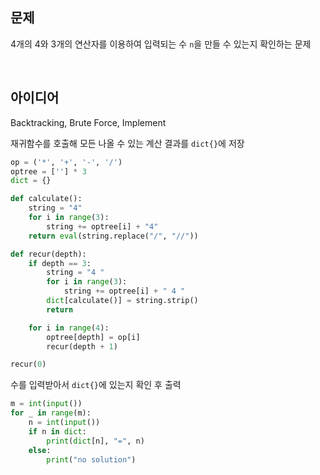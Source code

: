 ## 문제
4개의 4와 3개의 연산자를 이용하여 입력되는 수 `n`을 만들 수 있는지 확인하는 문제

<br/>

## 아이디어
Backtracking, Brute Force, Implement

재귀함수를 호출해 모든 나올 수 있는 계산 결과를 `dict{}`에 저장
```python
op = ('*', '+', '-', '/')
optree = [''] * 3
dict = {}

def calculate():
    string = "4"
    for i in range(3):
        string += optree[i] + "4"
    return eval(string.replace("/", "//"))

def recur(depth):
    if depth == 3:
        string = "4 "
        for i in range(3):
            string += optree[i] + " 4 "
        dict[calculate()] = string.strip()
        return

    for i in range(4):
        optree[depth] = op[i]
        recur(depth + 1)

recur(0)
```
수를 입력받아서 `dict{}`에 있는지 확인 후 출력
```python
m = int(input())
for _ in range(m):
    n = int(input())
    if n in dict:
        print(dict[n], "=", n)
    else:
        print("no solution")
```